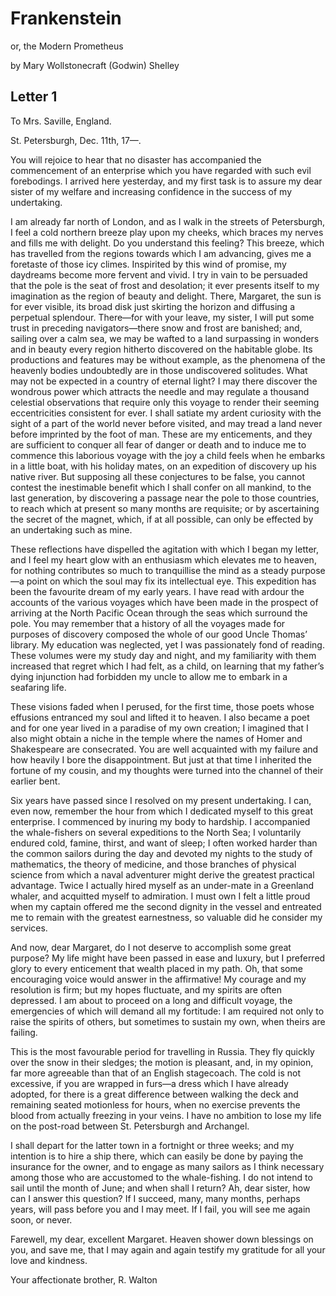 # Frankenstein

or, the Modern Prometheus

by Mary Wollstonecraft (Godwin) Shelley

## Letter 1

To Mrs. Saville, England.

St. Petersburgh, Dec. 11th, 17—.

You will rejoice to hear that no disaster has accompanied the commencement of an
enterprise which you have regarded with such evil forebodings. I arrived here
yesterday, and my first task is to assure my dear sister of my welfare and
increasing confidence in the success of my undertaking.

I am already far north of London, and as I walk in the streets of Petersburgh, I
feel a cold northern breeze play upon my cheeks, which braces my nerves and
fills me with delight. Do you understand this feeling? This breeze, which has
travelled from the regions towards which I am advancing, gives me a foretaste of
those icy climes. Inspirited by this wind of promise, my daydreams become more
fervent and vivid. I try in vain to be persuaded that the pole is the seat of
frost and desolation; it ever presents itself to my imagination as the region of
beauty and delight. There, Margaret, the sun is for ever visible, its broad disk
just skirting the horizon and diffusing a perpetual splendour. There—for with
your leave, my sister, I will put some trust in preceding navigators—there snow
and frost are banished; and, sailing over a calm sea, we may be wafted to a land
surpassing in wonders and in beauty every region hitherto discovered on the
habitable globe. Its productions and features may be without example, as the
phenomena of the heavenly bodies undoubtedly are in those undiscovered
solitudes. What may not be expected in a country of eternal light? I may there
discover the wondrous power which attracts the needle and may regulate a
thousand celestial observations that require only this voyage to render their
seeming eccentricities consistent for ever. I shall satiate my ardent curiosity
with the sight of a part of the world never before visited, and may tread a land
never before imprinted by the foot of man. These are my enticements, and they
are sufficient to conquer all fear of danger or death and to induce me to
commence this laborious voyage with the joy a child feels when he embarks in a
little boat, with his holiday mates, on an expedition of discovery up his native
river. But supposing all these conjectures to be false, you cannot contest the
inestimable benefit which I shall confer on all mankind, to the last generation,
by discovering a passage near the pole to those countries, to reach which at
present so many months are requisite; or by ascertaining the secret of the
magnet, which, if at all possible, can only be effected by an undertaking such
as mine.

These reflections have dispelled the agitation with which I began my letter, and
I feel my heart glow with an enthusiasm which elevates me to heaven, for nothing
contributes so much to tranquillise the mind as a steady purpose—a point on
which the soul may fix its intellectual eye. This expedition has been the
favourite dream of my early years. I have read with ardour the accounts of the
various voyages which have been made in the prospect of arriving at the North
Pacific Ocean through the seas which surround the pole. You may remember that a
history of all the voyages made for purposes of discovery composed the whole of
our good Uncle Thomas’ library. My education was neglected, yet I was
passionately fond of reading. These volumes were my study day and night, and my
familiarity with them increased that regret which I had felt, as a child, on
learning that my father’s dying injunction had forbidden my uncle to allow me to
embark in a seafaring life.

These visions faded when I perused, for the first time, those poets whose
effusions entranced my soul and lifted it to heaven. I also became a poet and
for one year lived in a paradise of my own creation; I imagined that I also
might obtain a niche in the temple where the names of Homer and Shakespeare are
consecrated. You are well acquainted with my failure and how heavily I bore the
disappointment. But just at that time I inherited the fortune of my cousin, and
my thoughts were turned into the channel of their earlier bent.

Six years have passed since I resolved on my present undertaking. I can, even
now, remember the hour from which I dedicated myself to this great enterprise. I
commenced by inuring my body to hardship. I accompanied the whale-fishers on
several expeditions to the North Sea; I voluntarily endured cold, famine,
thirst, and want of sleep; I often worked harder than the common sailors during
the day and devoted my nights to the study of mathematics, the theory of
medicine, and those branches of physical science from which a naval adventurer
might derive the greatest practical advantage. Twice I actually hired myself as
an under-mate in a Greenland whaler, and acquitted myself to admiration. I must
own I felt a little proud when my captain offered me the second dignity in the
vessel and entreated me to remain with the greatest earnestness, so valuable did
he consider my services.

And now, dear Margaret, do I not deserve to accomplish some great purpose? My
life might have been passed in ease and luxury, but I preferred glory to every
enticement that wealth placed in my path. Oh, that some encouraging voice would
answer in the affirmative! My courage and my resolution is firm; but my hopes
fluctuate, and my spirits are often depressed. I am about to proceed on a long
and difficult voyage, the emergencies of which will demand all my fortitude: I
am required not only to raise the spirits of others, but sometimes to sustain my
own, when theirs are failing.

This is the most favourable period for travelling in Russia. They fly quickly
over the snow in their sledges; the motion is pleasant, and, in my opinion, far
more agreeable than that of an English stagecoach. The cold is not excessive, if
you are wrapped in furs—a dress which I have already adopted, for there is a
great difference between walking the deck and remaining seated motionless for
hours, when no exercise prevents the blood from actually freezing in your veins.
I have no ambition to lose my life on the post-road between St. Petersburgh and
Archangel.

I shall depart for the latter town in a fortnight or three weeks; and my
intention is to hire a ship there, which can easily be done by paying the
insurance for the owner, and to engage as many sailors as I think necessary
among those who are accustomed to the whale-fishing. I do not intend to sail
until the month of June; and when shall I return? Ah, dear sister, how can I
answer this question? If I succeed, many, many months, perhaps years, will pass
before you and I may meet. If I fail, you will see me again soon, or never.

Farewell, my dear, excellent Margaret. Heaven shower down blessings on you, and
save me, that I may again and again testify my gratitude for all your love and
kindness.

Your affectionate brother, R. Walton
